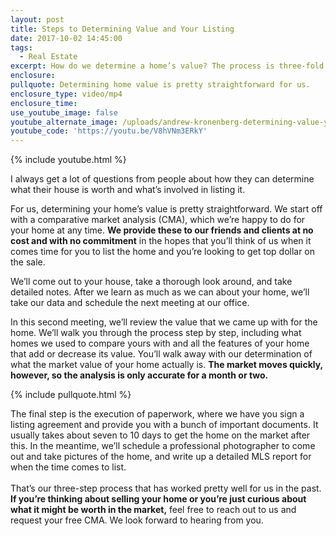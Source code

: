 ```yaml
---
layout: post
title: Steps to Determining Value and Your Listing
date: 2017-10-02 14:45:00
tags:
  - Real Estate
excerpt: How do we determine a home’s value? The process is three-fold.
enclosure:
pullquote: Determining home value is pretty straightforward for us.
enclosure_type: video/mp4
enclosure_time:
use_youtube_image: false
youtube_alternate_image: /uploads/andrew-kronenberg-determining-value-youtube.jpg
youtube_code: 'https://youtu.be/V8hVNm3ERkY'
---
```



{% include youtube.html %}

I always get a lot of questions from people about how they can determine what their house is worth and what’s involved in listing it.

For us, determining your home’s value is pretty straightforward. We start off with a comparative market analysis (CMA), which we’re happy to do for your home at any time. **We provide these to our friends and clients at no cost and with no commitment** in the hopes that you’ll think of us when it comes time for you to list the home and you’re looking to get top dollar on the sale.

We’ll come out to your house, take a thorough look around, and take detailed notes. After we learn as much as we can about your home, we’ll take our data and schedule the next meeting at our office.

In this second meeting, we’ll review the value that we came up with for the home. We’ll walk you through the process step by step, including what homes we used to compare yours with and all the features of your home that add or decrease its value. You’ll walk away with our determination of what the market value of your home actually is. **The market moves quickly, however, so the analysis is only accurate for a month or two.**

{% include pullquote.html %}

The final step is the execution of paperwork, where we have you sign a listing agreement and provide you with a bunch of important documents. It usually takes about seven to 10 days to get the home on the market after this. In the meantime, we’ll schedule a professional photographer to come out and take pictures of the home, and write up a detailed MLS report for when the time comes to list.<br><br>That’s our three-step process that has worked pretty well for us in the past. **If you’re thinking about selling your home or you’re just curious about what it might be worth in the market,** feel free to reach out to us and request your free CMA. We look forward to hearing from you.
